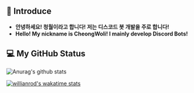 ## 👋 Introduce
- **안녕하세요! 청월이라고 합니다! 저는 디스코드 봇 개발을 주로 합니다!**
- **Hello! My nickname is CheongWoli! I mainly develop Discord Bots!**

## 💻 My GitHub Status
![Anurag's github stats](https://github-readme-stats.vercel.app/api?username=cheongwoli&show_icons=true)


[![willianrod's wakatime stats](https://github-readme-stats.vercel.app/api/wakatime?username=cheongwoli)](https://github.com/anuraghazra/github-readme-stats)
